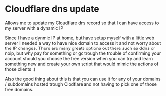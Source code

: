 # Cloudflare dns update
Allows me to update my Cloudflare dns record so that I can have access to my server with a dynamic IP

Since I have a dynmic IP at home, but have setup myself with a little web server I needed a way to have nice domain to access it and not worry about the IP changes. There are many greate options out there such as ddns or noip, but why pay for something or go trough the trouble of confirming your account should you choose the free version when you can try and learn something new and create your own script that would mimic the actions of those clients :)

Also the good thing about this is that you can use it for any of your domains / subdomains hosted trough Clodflare and not having to pick one of those free domains. 

